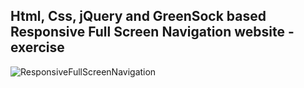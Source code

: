 Html, Css, jQuery and GreenSock based Responsive Full Screen Navigation website - exercise
---

![ResponsiveFullScreenNavigation](https://github.com/r4nd3l/ResponsiveFullScreenNavigation/blob/master/img/sample.gif)
